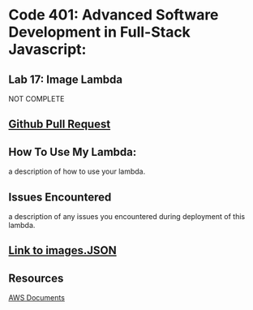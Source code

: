 # Code 401: Advanced Software Development in Full-Stack Javascript:

## Lab 17: Image Lambda

NOT COMPLETE

## [Github Pull Request](https://github.com/nickibaldwin/image-lambda/pull/1)

## How To Use My Lambda:

a description of how to use your lambda.

## Issues Encountered

a description of any issues you encountered during deployment of this lambda.

## [Link to images.JSON]()

## Resources

[AWS Documents](https://docs.aws.amazon.com/lambda/latest/dg/with-s3-example.html)